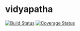 # vidyapatha
[![Build Status](https://secure.travis-ci.org/manjeshpv/vidyapatha.png?branch=master)](https://travis-ci.org/manjeshpv/vidyapatha)
[![Coverage Status](https://coveralls.io/repos/manjeshpv/vidyapatha/badge.svg?branch=master)](https://coveralls.io/r/manjeshpv/vidyapatha/?branch=master)
